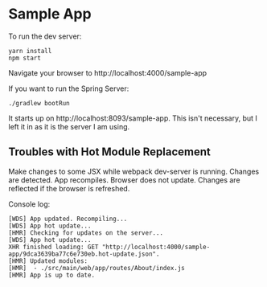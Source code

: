 # Sample App

To run the dev server:

```
yarn install
npm start
```

Navigate your browser to http://localhost:4000/sample-app

If you want to run the Spring Server:

```
./gradlew bootRun
```

It starts up on http://localhost:8093/sample-app. This isn't necessary, but I left it in as it is the server I am using.

## Troubles with Hot Module Replacement

Make changes to some JSX while webpack dev-server is running. Changes are detected. App recompiles. 
Browser does not update. Changes are reflected if the browser is refreshed.

Console log:

```
[WDS] App updated. Recompiling...
[WDS] App hot update...
[HMR] Checking for updates on the server...
[WDS] App hot update...
XHR finished loading: GET "http://localhost:4000/sample-app/9dca3639ba77c6e730eb.hot-update.json".
[HMR] Updated modules:
[HMR]  - ./src/main/web/app/routes/About/index.js
[HMR] App is up to date.
```

